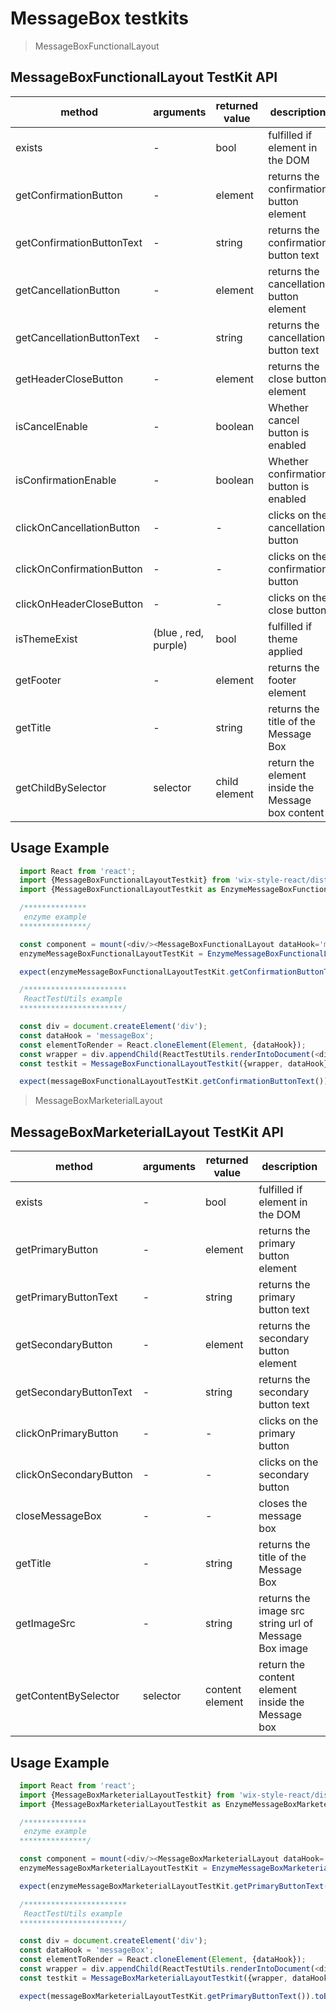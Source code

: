 # MessageBox testkits

> MessageBoxFunctionalLayout

## MessageBoxFunctionalLayout TestKit API

| method | arguments | returned value | description |
|--------|-----------|----------------|-------------|
| exists | - | bool | fulfilled if element in the DOM |
| getConfirmationButton | - | element | returns the confirmation button element |
| getConfirmationButtonText | - | string | returns the confirmation button text |
| getCancellationButton | - | element | returns the cancellation button element |
| getCancellationButtonText | - | string | returns the cancellation button text |
| getHeaderCloseButton | - | element | returns the close button element |
| isCancelEnable | - | boolean | Whether cancel button is enabled    |
| isConfirmationEnable | - | boolean | Whether confirmation button is enabled |
| clickOnCancellationButton | - | - | clicks on the cancellation button |
| clickOnConfirmationButton | - | - | clicks on the confirmation button |
| clickOnHeaderCloseButton | - | - | clicks on the close button |
| isThemeExist | (blue , red, purple) | bool | fulfilled if theme applied |
| getFooter | - | element | returns the footer element |
| getTitle | - | string | returns the  title of the Message Box |
| getChildBySelector | selector | child element | return the element inside the Message box content |

## Usage Example

```javascript
  import React from 'react';
  import {MessageBoxFunctionalLayoutTestkit} from 'wix-style-react/dist/testkit';
  import {MessageBoxFunctionalLayoutTestkit as EnzymeMessageBoxFunctionalLayoutTestkit} from 'wix-style-react/dist/testkit/enzyme';

  /**************
   enzyme example
  ***************/

  const component = mount(<div/><MessageBoxFunctionalLayout dataHook='messageBox'/></div>);
  enzymeMessageBoxFunctionalLayoutTestKit = EnzymeMessageBoxFunctionalLayoutTestkit({wrapper: component, dataHook: 'messageBox'})

  expect(enzymeMessageBoxFunctionalLayoutTestKit.getConfirmationButtonText()).toBe('OK');

  /***********************
   ReactTestUtils example
  ***********************/

  const div = document.createElement('div');
  const dataHook = 'messageBox';
  const elementToRender = React.cloneElement(Element, {dataHook});
  const wrapper = div.appendChild(ReactTestUtils.renderIntoDocument(<div>{elementToRender}</div>));
  const testkit = MessageBoxFunctionalLayoutTestkit({wrapper, dataHook});

  expect(messageBoxFunctionalLayoutTestKit.getConfirmationButtonText()).toBe('OK');
```

> MessageBoxMarketerialLayout

## MessageBoxMarketerialLayout TestKit API

| method | arguments | returned value | description |
|--------|-----------|----------------|-------------|
| exists | - | bool | fulfilled if element in the DOM |
| getPrimaryButton | - | element | returns the primary button element |
| getPrimaryButtonText | - | string | returns the primary button text |
| getSecondaryButton | - | element | returns the secondary button element |
| getSecondaryButtonText | - | string | returns the secondary button text |
| clickOnPrimaryButton | - | - | clicks on the primary button |
| clickOnSecondaryButton | - | - | clicks on the secondary button |
| closeMessageBox | - | - | closes the message box |
| getTitle | - | string | returns the title of the Message Box |
| getImageSrc | - | string | returns the image src string url of Message Box image |
| getContentBySelector | selector | content element | return the content element inside the Message box |

## Usage Example

```javascript
  import React from 'react';
  import {MessageBoxMarketerialLayoutTestkit} from 'wix-style-react/dist/testkit';
  import {MessageBoxMarketerialLayoutTestkit as EnzymeMessageBoxMarketerialLayoutTestkit} from 'wix-style-react/dist/testkit/enzyme';

  /**************
   enzyme example
  ***************/

  const component = mount(<div/><MessageBoxMarketerialLayout dataHook='messageBox'/></div>);
  enzymeMessageBoxMarketerialLayoutTestKit = EnzymeMessageBoxMarketerialLayoutTestkit({wrapper: this.component, dataHook: 'messageBox'})

  expect(enzymeMessageBoxMarketerialLayoutTestKit.getPrimaryButtonText()).toBe('OK');

  /***********************
   ReactTestUtils example
  ***********************/

  const div = document.createElement('div');
  const dataHook = 'messageBox';
  const elementToRender = React.cloneElement(Element, {dataHook});
  const wrapper = div.appendChild(ReactTestUtils.renderIntoDocument(<div>{elementToRender}</div>));
  const testkit = MessageBoxMarketerialLayoutTestkit({wrapper, dataHook});

  expect(messageBoxMarketerialLayoutTestKit.getPrimaryButtonText()).toBe('OK');
```
